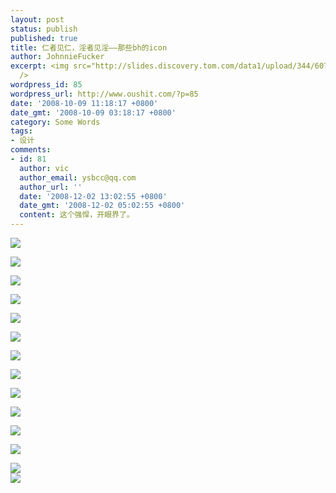 ```yaml
---
layout: post
status: publish
published: true
title: 仁者见仁，淫者见淫——那些bh的icon
author: JohnnieFucker
excerpt: <img src="http://slides.discovery.tom.com/data1/upload/344/607/1222053823-1336612031.jpg"/><br
  />
wordpress_id: 85
wordpress_url: http://www.oushit.com/?p=85
date: '2008-10-09 11:18:17 +0800'
date_gmt: '2008-10-09 03:18:17 +0800'
category: Some Words
tags:
- 设计
comments:
- id: 81
  author: vic
  author_email: ysbcc@qq.com
  author_url: ''
  date: '2008-12-02 13:02:55 +0800'
  date_gmt: '2008-12-02 05:02:55 +0800'
  content: 这个强悍，开眼界了。
---
```

<p><img src="http://slides.discovery.tom.com/data1/upload/344/607/1222053823-1336612031.jpg"/><br /><!--break--><a id="more-85"></a></p>
<p><img src="http://slides.discovery.tom.com/data3/upload/264/735/1222053820-961005160.jpg"/></p>
<p><img src="http://slides.discovery.tom.com/data3/upload/488/671/1222053820-1538208617.jpg"/></p>
<p><img src="http://slides.discovery.tom.com/data2/upload/48/47/1222053820636998118.jpg"/></p>
<p><img src="http://slides.discovery.tom.com/data2/upload/864/487/1222053821-363527995.jpg"/></p>
<p><img src="http://slides.discovery.tom.com/data3/upload/224/383/1222053821-640499292.jpg"/></p>
<p><img src="http://slides.discovery.tom.com/data1/upload/624/975/12220538211976190646.jpg"/></p>
<p><img src="http://slides.discovery.tom.com/data2/upload/280/375/12220538221798896814.jpg"/></p>
<p><img src="http://slides.discovery.tom.com/data1/upload/352/127/1222053822961492473.jpg"/></p>
<p><img src="http://slides.discovery.tom.com/data2/upload/928/895/1222053822180941976.jpg"/></p>
<p><img src="http://slides.discovery.tom.com/data3/upload/576/311/1222053823-1413475845.jpg"/></p>
<p><img src="http://slides.discovery.tom.com/data2/upload/552/599/12220538231572289947.jpg"/></p>
<p><img src="http://slides.discovery.tom.com/data3/upload/32/103/1222053823-999075600.jpg"/><br />
<img src="http://slides.discovery.tom.com/data2/upload/760/415/1222053824-1120539581.jpg"/></p>
